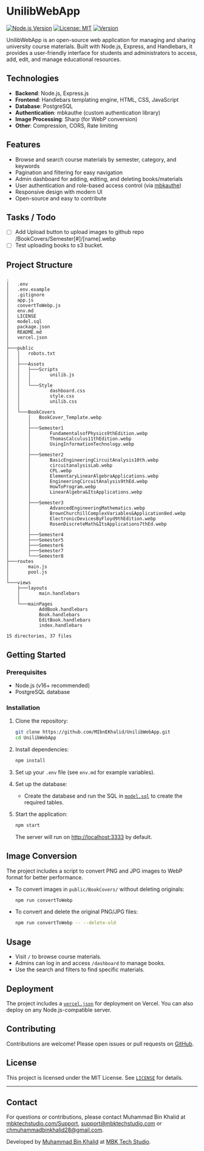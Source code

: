 # UnilibWebApp

[![Node.js Version](https://img.shields.io/badge/node-%3E%3D16.0.0-brightgreen)](https://nodejs.org/)
[![License: MIT](https://img.shields.io/badge/License-MIT-yellow.svg)](https://opensource.org/licenses/MIT)
[![Version](https://img.shields.io/badge/version-1.1.0-blue.svg)]()

UnilibWebApp is an open-source web application for managing and sharing university course materials. Built with Node.js, Express, and Handlebars, it provides a user-friendly interface for students and administrators to access, add, edit, and manage educational resources.

## Technologies

- **Backend**: Node.js, Express.js
- **Frontend**: Handlebars templating engine, HTML, CSS, JavaScript
- **Database**: PostgreSQL
- **Authentication**: mbkauthe (custom authentication library)
- **Image Processing**: Sharp (for WebP conversion)
- **Other**: Compression, CORS, Rate limiting

## Features

- Browse and search course materials by semester, category, and keywords
- Pagination and filtering for easy navigation
- Admin dashboard for adding, editing, and deleting books/materials
- User authentication and role-based access control (via [mbkauthe](https://www.npmjs.com/package/mbkauthe))
- Responsive design with modern UI
- Open-source and easy to contribute

## Tasks / Todo
- [ ] Add Upload button to upload images to github repo /BookCovers/Semester[#]/[name].webp
- [ ] Test uploading books to s3 bucket.

## Project Structure

```
.
│   .env
│   .env.example
│   .gitignore
│   app.js
│   convertToWebp.js
│   env.md
│   LICENSE
│   model.sql
│   package.json
│   README.md
│   vercel.json
│
├───public
│   │   robots.txt
│   │
│   ├───Assets
│   │   ├───Scripts
│   │   │       unilib.js
│   │   │
│   │   └───Style
│   │           dashboard.css
│   │           style.css
│   │           unilib.css
│   │
│   └───BookCovers
│       │   BookCover_Template.webp
│       │
│       ├───Semester1
│       │       FundamentalsofPhysics9thEdition.webp
│       │       ThomasCalculus11thEdition.webp
│       │       UsingInformationTechnology.webp
│       │
│       ├───Semester2
│       │       BasicEngineeringCircuitAnalysis10th.webp
│       │       circuitanalysisLab.webp
│       │       CPL.webp
│       │       ElementaryLinearAlgebraApplications.webp
│       │       EngineeringCircuitAnalysis9thEd.webp
│       │       HowToProgram.webp
│       │       LinearAlgebra&ItsApplications.webp
│       │
│       ├───Semester3
│       │       AdvancedEngineeringMathematics.webp
│       │       BrownChurchillComplexVariables&Application8ed.webp
│       │       ElectronicDevicesByFloyd9thEdition.webp
│       │       RosenDiscreteMath&ItsApplications7thEd.webp
│       │
│       ├───Semester4
│       ├───Semester5
│       ├───Semester6
│       ├───Semester7
│       └───Semester8
├───routes
│       main.js
│       pool.js
│
└───views
    ├───layouts
    │       main.handlebars
    │
    └───mainPages
            AddBook.handlebars
            Book.handlebars
            EditBook.handlebars
            index.handlebars

15 directories, 37 files
```

## Getting Started

### Prerequisites

- Node.js (v16+ recommended)
- PostgreSQL database

### Installation

1. Clone the repository:
   ```sh
   git clone https://github.com/MIbnEKhalid/UnilibWebApp.git
   cd UnilibWebApp
   ```

2. Install dependencies:
   ```sh
   npm install
   ```

3. Set up your `.env` file (see `env.md` for example variables).

4. Set up the database:
   - Create the database and run the SQL in [`model.sql`](model.sql) to create the required tables.

5. Start the application:
   ```sh
   npm start
   ```
   The server will run on [http://localhost:3333](http://localhost:3333) by default.

## Image Conversion

The project includes a script to convert PNG and JPG images to WebP format for better performance.

- To convert images in `public/BookCovers/` without deleting originals:
  ```sh
  npm run convertToWebp
  ```

- To convert and delete the original PNG/JPG files:
  ```sh
  npm run convertToWebp -- --delete-old
  ```

## Usage

- Visit `/` to browse course materials.
- Admins can log in and access `/dashboard` to manage books.
- Use the search and filters to find specific materials.

## Deployment

The project includes a [`vercel.json`](vercel.json) for deployment on Vercel. You can also deploy on any Node.js-compatible server.

## Contributing

Contributions are welcome! Please open issues or pull requests on [GitHub](https://github.com/MIbnEKhalid/UnilibWebApp).

## License

This project is licensed under the MIT License. See [`LICENSE`](LICENSE) for details.

---


## Contact

For questions or contributions, please contact Muhammad Bin Khalid at [mbktechstudio.com/Support](https://mbktechstudio.com/Support/?Project=MIbnEKhalidWeb), [support@mbktechstudio.com](mailto:support@mbktechstudio.com) or [chmuhammadbinkhalid28@gmail.com](mailto:chmuhammadbinkhalid28@gmail.com). 

Developed by [Muhammad Bin Khalid](https://github.com/MIbnEKhalid) at [MBK Tech Studio](https://mbktechstudio.com/).